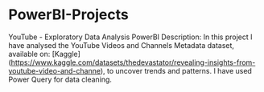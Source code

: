 # PowerBI-Projects

YouTube - Exploratory Data Analysis
PowerBI 
Description: In this project I have analysed the YouTube Videos and Channels Metadata dataset, available on: [Kaggle] (https://www.kaggle.com/datasets/thedevastator/revealing-insights-from-youtube-video-and-channe), to uncover trends and patterns. I have used Power Query for data cleaning. 
